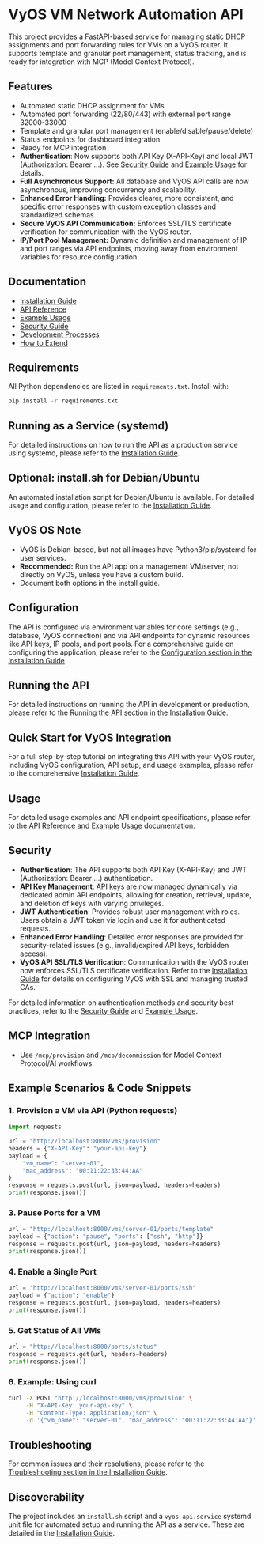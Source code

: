 # VyOS VM Network Automation API

This project provides a FastAPI-based service for managing static DHCP assignments and port forwarding rules for VMs on a VyOS router. It supports template and granular port management, status tracking, and is ready for integration with MCP (Model Context Protocol).

## Features
- Automated static DHCP assignment for VMs
- Automated port forwarding (22/80/443) with external port range 32000-33000
- Template and granular port management (enable/disable/pause/delete)
- Status endpoints for dashboard integration
- Ready for MCP integration
- **Authentication**: Now supports both API Key (X-API-Key) and local JWT (Authorization: Bearer ...). See [Security Guide](docs/security.md) and [Example Usage](docs/EXAMPLES.md) for details.
- **Full Asynchronous Support:** All database and VyOS API calls are now asynchronous, improving concurrency and scalability.
- **Enhanced Error Handling:** Provides clearer, more consistent, and specific error responses with custom exception classes and standardized schemas.
- **Secure VyOS API Communication:** Enforces SSL/TLS certificate verification for communication with the VyOS router.
- **IP/Port Pool Management:** Dynamic definition and management of IP and port ranges via API endpoints, moving away from environment variables for resource configuration.

## Documentation
- [Installation Guide](docs/vyos-installation.md)
- [API Reference](docs/api-reference.md)
- [Example Usage](docs/EXAMPLES.md)
- [Security Guide](docs/security.md)
- [Development Processes](docs/processes.md)
- [How to Extend](docs/how-to-extend.md)

## Requirements

All Python dependencies are listed in `requirements.txt`.
Install with:
```bash
pip install -r requirements.txt
```

## Running as a Service (systemd)

For detailed instructions on how to run the API as a production service using systemd, please refer to the [Installation Guide](docs/vyos-installation.md#72-production-systemd-example).

## Optional: install.sh for Debian/Ubuntu

An automated installation script for Debian/Ubuntu is available. For detailed usage and configuration, please refer to the [Installation Guide](docs/vyos-installation.md#optional-installsh-for-debianubuntu).

## VyOS OS Note
- VyOS is Debian-based, but not all images have Python3/pip/systemd for user services.
- **Recommended:** Run the API app on a management VM/server, not directly on VyOS, unless you have a custom build.
- Document both options in the install guide.

## Configuration
The API is configured via environment variables for core settings (e.g., database, VyOS connection) and via API endpoints for dynamic resources like API keys, IP pools, and port pools. For a comprehensive guide on configuring the application, please refer to the [Configuration section in the Installation Guide](docs/vyos-installation.md#6-configuration).

## Running the API
For detailed instructions on running the API in development or production, please refer to the [Running the API section in the Installation Guide](docs/vyos-installation.md#7-running-the-api).

## Quick Start for VyOS Integration
For a full step-by-step tutorial on integrating this API with your VyOS router, including VyOS configuration, API setup, and usage examples, please refer to the comprehensive [Installation Guide](docs/vyos-installation.md).

## Usage

For detailed usage examples and API endpoint specifications, please refer to the [API Reference](docs/api-reference.md) and [Example Usage](docs/EXAMPLES.md) documentation.

## Security
- **Authentication**: The API supports both API Key (X-API-Key) and JWT (Authorization: Bearer ...) authentication.
- **API Key Management**: API keys are now managed dynamically via dedicated admin API endpoints, allowing for creation, retrieval, update, and deletion of keys with varying privileges.
- **JWT Authentication**: Provides robust user management with roles. Users obtain a JWT token via login and use it for authenticated requests.
- **Enhanced Error Handling**: Detailed error responses are provided for security-related issues (e.g., invalid/expired API keys, forbidden access).
- **VyOS API SSL/TLS Verification**: Communication with the VyOS router now enforces SSL/TLS certificate verification. Refer to the [Installation Guide](docs/vyos-installation.md) for details on configuring VyOS with SSL and managing trusted CAs.

For detailed information on authentication methods and security best practices, refer to the [Security Guide](docs/security.md) and [Example Usage](docs/EXAMPLES.md).

## MCP Integration
- Use `/mcp/provision` and `/mcp/decommission` for Model Context Protocol/AI workflows.

## Example Scenarios & Code Snippets

### 1. Provision a VM via API (Python requests)
```python
import requests

url = "http://localhost:8000/vms/provision"
headers = {"X-API-Key": "your-api-key"}
payload = {
    "vm_name": "server-01",
    "mac_address": "00:11:22:33:44:AA"
}
response = requests.post(url, json=payload, headers=headers)
print(response.json())
```


### 3. Pause Ports for a VM
```python
url = "http://localhost:8000/vms/server-01/ports/template"
payload = {"action": "pause", "ports": ["ssh", "http"]}
response = requests.post(url, json=payload, headers=headers)
print(response.json())
```

### 4. Enable a Single Port
```python
url = "http://localhost:8000/vms/server-01/ports/ssh"
payload = {"action": "enable"}
response = requests.post(url, json=payload, headers=headers)
print(response.json())
```

### 5. Get Status of All VMs
```python
url = "http://localhost:8000/ports/status"
response = requests.get(url, headers=headers)
print(response.json())
```

### 6. Example: Using curl
```bash
curl -X POST "http://localhost:8000/vms/provision" \
     -H "X-API-Key: your-api-key" \
     -H "Content-Type: application/json" \
     -d '{"vm_name": "server-01", "mac_address": "00:11:22:33:44:AA"}'
```

## Troubleshooting
For common issues and their resolutions, please refer to the [Troubleshooting section in the Installation Guide](docs/vyos-installation.md#10-troubleshooting).

## Discoverability
The project includes an `install.sh` script and a `vyos-api.service` systemd unit file for automated setup and running the API as a service. These are detailed in the [Installation Guide](docs/vyos-installation.md).
